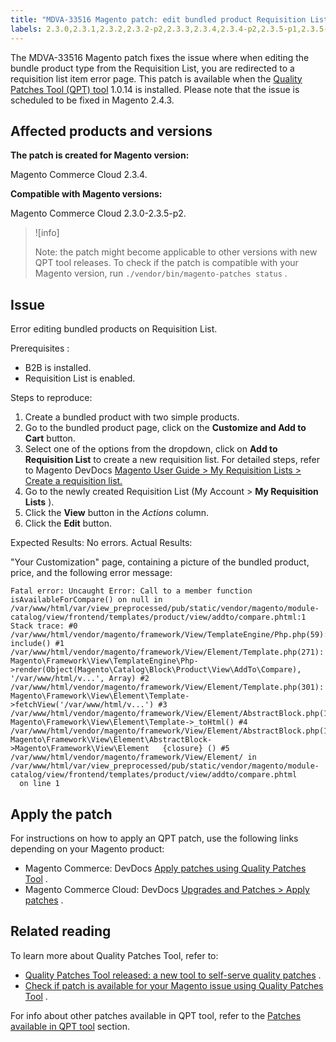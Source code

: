 ```yaml
---
title: "MDVA-33516 Magento patch: edit bundled product Requisition List error"
labels: 2.3.0,2.3.1,2.3.2,2.3.2-p2,2.3.3,2.3.4,2.3.4-p2,2.3.5-p1,2.3.5-p2,QPT 1.0.14,Magento Commerce Cloud,bundle options,error,support tools
---
```


The MDVA-33516 Magento patch fixes the issue where when editing the bundle product type from the Requisition List, you are redirected to a requisition list item error page. This patch is available when the [Quality Patches Tool (QPT) tool](https://support.magento.com/hc/en-us/articles/360047139492) 1.0.14 is installed. Please note that the issue is scheduled to be fixed in Magento 2.4.3.

## Affected products and versions

 **The patch is created for Magento version:** 

Magento Commerce Cloud 2.3.4.

 **Compatible with Magento versions:** 

Magento Commerce Cloud 2.3.0-2.3.5-p2.

>![info]
>
>Note: the patch might become applicable to other versions with new QPT tool releases. To check if the patch is compatible with your Magento version, run `./vendor/bin/magento-patches status` .

## Issue

Error editing bundled products on Requisition List.

 <span class="wysiwyg-underline">Prerequisites</span> :

* B2B is installed.
* Requisition List is enabled.

 <span class="wysiwyg-underline">Steps to reproduce:</span> 

1. Create a bundled product with two simple products.
1. Go to the bundled product page, click on the **Customize and Add to Cart** button.
1. Select one of the options from the dropdown, click on **Add to Requisition List** to create a new requisition list. For detailed steps, refer to Magento DevDocs [Magento User Guide > My Requisition Lists > Create a requisition list.](https://docs.magento.com/user-guide/customers/account-dashboard-requisition-lists.html#create-a-requisition-list) 
1. Go to the newly created Requisition List (My Account > **My Requisition Lists** ).
1. Click the **View** button in the *Actions* column.
1. Click the **Edit** button.

 <span class="wysiwyg-underline">Expected Results:</span> No errors. <span class="wysiwyg-underline">Actual Results:</span> 

"Your Customization" page, containing a picture of the bundled product, price, and the following error message:

```clike
Fatal error: Uncaught Error: Call to a member function isAvailableForCompare() on null in /var/www/html/var/view_preprocessed/pub/static/vendor/magento/module-catalog/view/frontend/templates/product/view/addto/compare.phtml:1 Stack trace: #0 /var/www/html/vendor/magento/framework/View/TemplateEngine/Php.php(59): include() #1 /var/www/html/vendor/magento/framework/View/Element/Template.php(271): Magento\Framework\View\TemplateEngine\Php->render(Object(Magento\Catalog\Block\Product\View\AddTo\Compare), '/var/www/html/v...', Array) #2 /var/www/html/vendor/magento/framework/View/Element/Template.php(301): Magento\Framework\View\Element\Template->fetchView('/var/www/html/v...') #3 /var/www/html/vendor/magento/framework/View/Element/AbstractBlock.php(1099): Magento\Framework\View\Element\Template->_toHtml() #4 /var/www/html/vendor/magento/framework/View/Element/AbstractBlock.php(1103): Magento\Framework\View\Element\AbstractBlock->Magento\Framework\View\Element   {closure} () #5 /var/www/html/vendor/magento/framework/View/Element/ in /var/www/html/var/view_preprocessed/pub/static/vendor/magento/module-catalog/view/frontend/templates/product/view/addto/compare.phtml
  on line 1
```

## Apply the patch

For instructions on how to apply an QPT patch, use the following links depending on your Magento product:

* Magento Commerce: DevDocs [Apply patches using Quality Patches Tool](https://devdocs.magento.com/guides/v2.4/comp-mgr/patching/mqp.html) .
* Magento Commerce Cloud: DevDocs [Upgrades and Patches > Apply patches](https://devdocs.magento.com/cloud/project/project-patch.html) .

## Related reading

To learn more about Quality Patches Tool, refer to:

* [Quality Patches Tool released: a new tool to self-serve quality patches](https://support.magento.com/hc/en-us/articles/360047139492) .
* [Check if patch is available for your Magento issue using Quality Patches Tool](https://support.magento.com/hc/en-us/articles/360047125252) .

For info about other patches available in QPT tool, refer to the [Patches available in QPT tool](https://support.magento.com/hc/en-us/sections/360010506631-Patches-available-in-QPT-tool-) section.